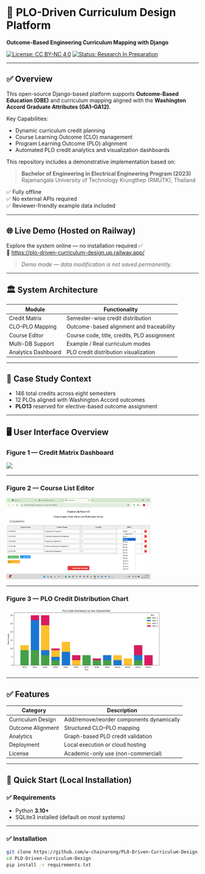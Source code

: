 # 📘 PLO-Driven Curriculum Design Platform  
**Outcome-Based Engineering Curriculum Mapping with Django**

[![License: CC BY-NC 4.0](https://img.shields.io/badge/License-CC--BY--NC--4.0-red.svg)](https://creativecommons.org/licenses/by-nc/4.0/)
[![Status: Research In Preparation](https://img.shields.io/badge/Research-In%20Preparation-yellow.svg)]()

---

## ✅ Overview

This open-source Django-based platform supports **Outcome-Based Education (OBE)** and curriculum mapping aligned with the **Washington Accord Graduate Attributes (GA1–GA12)**.

Key Capabilities:
- Dynamic curriculum credit planning
- Course Learning Outcome (CLO) management
- Program Learning Outcome (PLO) alignment
- Automated PLO credit analytics and visualization dashboards

This repository includes a demonstrative implementation based on:

> **Bachelor of Engineering in Electrical Engineering Program (2023)**  
> Rajamangala University of Technology Krungthep (RMUTK), Thailand

✅ Fully offline  
✅ No external APIs required  
✅ Reviewer-friendly example data included  

---

## 🌐 Live Demo (Hosted on Railway)

Explore the system online — no installation required ✅  
🔗 https://plo-driven-curriculum-design.up.railway.app/

> *Demo mode — data modification is not saved permanently.*

---

## 🏛 System Architecture

| Module | Functionality |
|--------|---------------|
| Credit Matrix | Semester-wise credit distribution |
| CLO–PLO Mapping | Outcome-based alignment and traceability |
| Course Editor | Course code, title, credits, PLO assignment |
| Multi-DB Support | Example / Real curriculum modes |
| Analytics Dashboard | PLO credit distribution visualization |

---

## 🧪 Case Study Context

- 146 total credits across eight semesters  
- 12 PLOs aligned with Washington Accord outcomes  
- **PLO13** reserved for elective-based outcome assignment  

---

## 🖥 User Interface Overview

### **Figure 1 — Credit Matrix Dashboard**
<img src="figs/credit_matrix.png" width="75%" />

---

### **Figure 2 — Course List Editor**
<img src="figs/course_list.png" width="75%" />

---

### **Figure 3 — PLO Credit Distribution Chart**
<img src="figs/plo_graph.png" width="80%" />

---

## ✅ Features

| Category | Description |
|---------|-------------|
| Curriculum Design | Add/remove/reorder components dynamically |
| Outcome Alignment | Structured CLO–PLO mapping |
| Analytics | Graph-based PLO credit validation |
| Deployment | Local execution or cloud hosting |
| License | Academic-only use (non-commercial) |

---

## 🚀 Quick Start (Local Installation)

### ✅ Requirements
- Python **3.10+**
- SQLite3 installed (default on most systems)

---

### ✅ Installation

```bash
git clone https://github.com/w-chainarong/PLO-Driven-Curriculum-Design.git
cd PLO-Driven-Curriculum-Design
pip install -r requirements.txt
